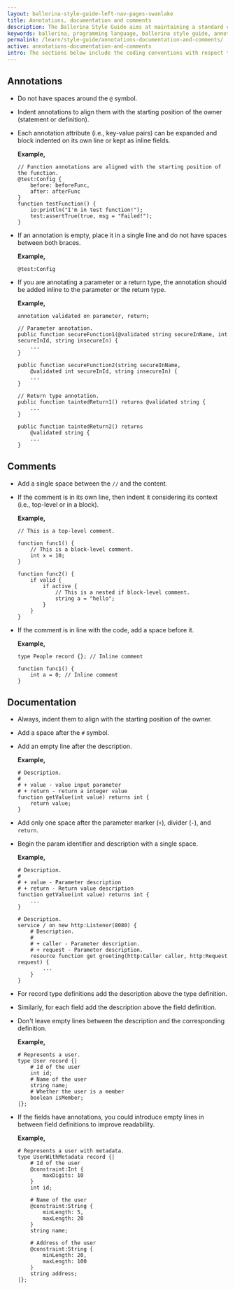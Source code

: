 ```yaml
---
layout: ballerina-style-guide-left-nav-pages-swanlake
title: Annotations, documentation and comments
description: The Ballerina Style Guide aims at maintaining a standard coding style among the Ballerina community. The Ballerina code formatting tools are based on this guide.
keywords: ballerina, programming language, ballerina style guide, annotations, comments
permalink: /learn/style-guide/annotations-documentation-and-comments/
active: annotations-documentation-and-comments
intro: The sections below include the coding conventions with respect to annotations, documentation, and comments.
---
```


## Annotations
* Do not have spaces around the `@` symbol.
* Indent annotations to align them with the starting position of the owner (statement or definition).
* Each annotation attribute (i.e., key-value pairs) can be expanded and block indented on its own line or kept as inline fields.

    **Example,**

    ```ballerina
    // Function annotations are aligned with the starting position of the function.
    @test:Config {
        before: beforeFunc,
        after: afterFunc
    }
    function testFunction() {
        io:println("I'm in test function!");
        test:assertTrue(true, msg = "Failed!");
    }
    ```

* If an annotation is empty, place it in a single line and 
  do not have spaces between both braces.
  
    **Example,**

    ```ballerina
    @test:Config
    ```

* If you are annotating a parameter or a return type, the annotation should be added inline to the parameter or the return type.
  
    **Example,**
    
    ```ballerina
    annotation validated on parameter, return;

    // Parameter annotation.
    public function secureFunction1(@validated string secureInName, int secureInId, string insecureIn) {
        ...
    }

    public function secureFunction2(string secureInName,
        @validated int secureInId, string insecureIn) {
        ...
    }

    // Return type annotation.
    public function taintedReturn1() returns @validated string {
        ...
    }

    public function taintedReturn2() returns
        @validated string {
        ...
    }
    ```

## Comments
  
* Add a single space between the `//` and the content.
* If the comment is in its own line, then indent it considering its context (i.e., top-level or in a block).
  
    **Example,**

    ```ballerina
    // This is a top-level comment.

    function func1() {
        // This is a block-level comment. 
        int x = 10;
    }

    function func2() {
        if valid {
            if active {
                // This is a nested if block-level comment.
                string a = "hello";
            }
        }
    }
    ```

* If the comment is in line with the code, add a space before it.

    **Example,**

    ```ballerina
    type People record {}; // Inline comment

    function func1() {
        int a = 0; // Inline comment
    }
    ```

## Documentation
* Always, indent them to align with the starting position of the owner.
* Add a space after the `#` symbol.
* Add an empty line after the description.

    **Example,**

    ```ballerina
    # Description.
    #
    # + value - value input parameter 
    # + return - return a integer value
    function getValue(int value) returns int {
        return value;
    }
    ```

* Add only one space after the parameter marker (`+`), divider (`-`), and `return`.
* Begin the param identifier and description with a single space.

    **Example,**
  
    ```ballerina
    # Description.
    #
    # + value - Parameter description
    # + return - Return value description
    function getValue(int value) returns int {
        ...
    }

    # Description.
    service / on new http:Listener(8080) {
        # Description.
        #
        # + caller - Parameter description.
        # + request - Parameter description.
        resource function get greeting(http:Caller caller, http:Request request) {
            ...
        }
    }
    ```

* For record type definitions add the description above the type definition.
* Similarly, for each field add the description above the field definition.
* Don't leave empty lines between the description and the corresponding definition.

    **Example,**

    ```ballerina
    # Represents a user.
    type User record {|
        # Id of the user
        int id;
        # Name of the user
        string name;
        # Whether the user is a member
        boolean isMember;
    |};
    ```

* If the fields have annotations, you could introduce empty lines in between field definitions to improve readability.

    **Example,**

    ```ballerina
    # Represents a user with metadata.
    type UserWithMetadata record {|
        # Id of the user
        @constraint:Int {
            maxDigits: 10
        }
        int id;

        # Name of the user
        @constraint:String {
            minLength: 5,
            maxLength: 20
        }
        string name;

        # Address of the user
        @constraint:String {
            minLength: 20,
            maxLength: 100
        }
        string address;
    |};
    ```

<div class="cGitButtonContainer"><p data-button="iGitStarText">"Star"</p><p data-button="iGitWatchText">"Watch"</p></div>


<style> #tree-expand-all , #tree-collapse-all, .cTocElements {display:none;} .cGitButtonContainer {padding-left: 40px;display: none;} </style>
